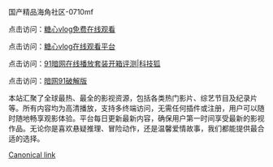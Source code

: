 国产精品海角社区-0710mf

点击访问：<a href="https://heiliaozj3tjd.pages.dev">糖心vlog免费在线观看</a>

点击访问：<a href="https://heiliaoe8ajia.pages.dev">糖心vlog在线观看平台</a>

点击访问：<a href="https://heiliaoxqkkct.pages.dev">91暗网在线播放套装开箱评测|科技狐</a>

点击访问：<a href="https://heiliaoxwd5i8.pages.dev">暗网91破解版</a>

本站汇聚了全球最热、最全的影视资源，包括各类热门影片、综艺节目及纪录片等。所有内容均为高清播放，支持多终端访问，无需任何插件或注册，用户可以随时随地畅享观影体验。平台每日更新最新内容，确保用户第一时间享受最新的影视作品。无论你是喜欢悬疑推理、冒险动作，还是温馨爱情故事，我们都能提供最合适的选择。

[Canonical link](https://github.com/cvv20250710/cvv08)
